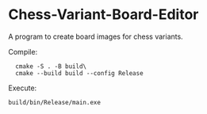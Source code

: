 # Chess-Variant-Board-Editor
A program to create board images for chess variants.

Compile:
````
  cmake -S . -B build\
  cmake --build build --config Release
````

Execute:
````
build/bin/Release/main.exe
````